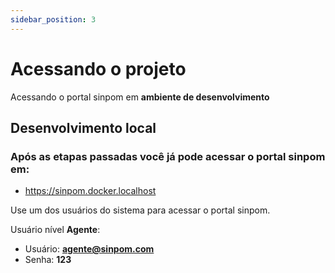 ```yaml
---
sidebar_position: 3
---
```


# Acessando o projeto

Acessando o portal sinpom em **ambiente de desenvolvimento**

## Desenvolvimento local

### Após as etapas passadas você já pode acessar o portal sinpom em:

- https://sinpom.docker.localhost

Use um dos usuários do sistema para acessar o portal sinpom.

Usuário nível **Agente**:

- Usuário: **agente@sinpom.com**
- Senha: **123**
